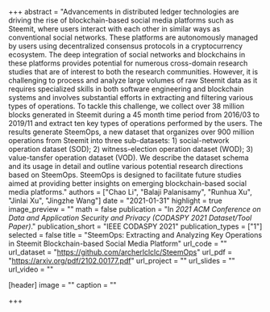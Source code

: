 +++
abstract = "Advancements in distributed ledger technologies are driving the rise of blockchain-based social media platforms such as Steemit, where users interact with each other in similar ways as conventional social networks. These platforms are autonomously managed by users using decentralized consensus protocols in a cryptocurrency ecosystem. The deep integration of social networks and blockchains in these platforms provides potential for numerous cross-domain research studies that are of interest to both the research communities. However, it is challenging to process and analyze large volumes of raw Steemit data as it requires specialized skills in both software engineering and blockchain systems and involves substantial efforts in extracting and filtering various types of operations. To tackle this challenge, we collect over 38 million blocks generated in Steemit during a 45 month time period from 2016/03 to 2019/11 and extract ten key types of operations performed by the users. The results generate SteemOps, a new dataset that organizes over 900 million operations from Steemit into three sub-datasets: 1) social-network operation dataset (SOD); 2) witness-election operation dataset (WOD); 3) value-tansfer operation dataset (VOD). We describe the dataset schema and its usage in detail and outline various potential research directions based on SteemOps. SteemOps is designed to facilitate future studies aimed at providing better insights on emerging blockchain-based social media platforms."
authors = ["Chao Li", "Balaji Palanisamy", "Runhua Xu", "Jinlai Xu", "Jingzhe Wang"]
date = "2021-01-31"
highlight = true
image_preview = ""
math = false
publication = "In *2021 ACM Conference on Data and Application Security and Privacy (CODASPY 2021 Dataset/Tool Paper)*."
publication_short = "IEEE CODASPY 2021"
publication_types = ["1"]
selected = false
title = "SteemOps: Extracting and Analyzing Key Operations in Steemit Blockchain-based Social Media Platform"
url_code = ""
url_dataset = "https://github.com/archerlclclc/SteemOps"
url_pdf = "https://arxiv.org/pdf/2102.00177.pdf"
url_project = ""
url_slides = ""
url_video = ""

[header]
image = ""
caption = "" 

+++

